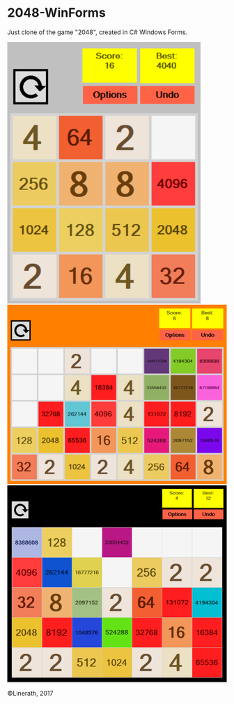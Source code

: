 # 2048-WinForms

Just clone of the game "2048", created in C# Windows Forms.

![alt text](Images/screenshot1.png)
![alt text](Images/screenshot2.png)
![alt text](Images/screenshot3.png)

©Linerath, 2017
